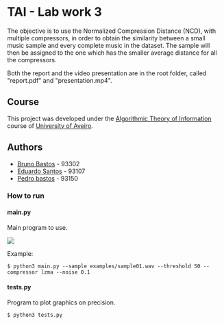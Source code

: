 # TAI - Lab work 3

The objective is to use the Normalized Compression Distance (NCD), with multiple compressors, in order to obtain the similarity between a small music sample and every complete music in the dataset. The sample will then be assigned to the one which has the smaller average distance for all the compressors.

Both the report and the video presentation are in the root folder, called "report.pdf" and "presentation.mp4".

## Course
This project was developed under the [Algorithmic Theory of Information](https://www.ua.pt/en/uc/13643) course of [University of Aveiro](https://www.ua.pt/).

## Authors

* [Bruno Bastos](https://github.com/BrunosBastos) - 93302
* [Eduardo Santos](https://github.com/eduardosantoshf) - 93107
* [Pedro bastos](https://github.com/bastos-01) - 93150

### How to run

#### main.py

Main program to use.

![](img/menu.png)

Example:
	
	$ python3 main.py --sample examples/sample01.wav --threshold 50 --compressor lzma --noise 0.1

#### tests.py

Program to plot graphics on precision.

	$ python3 tests.py

